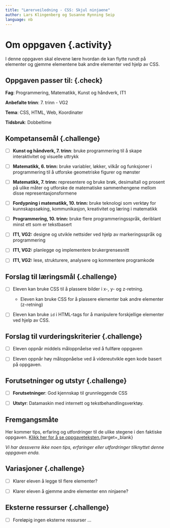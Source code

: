 ```yaml
---
title: "Lærerveiledning - CSS: Skjul ninjaene"
author: Lars Klingenberg og Susanne Rynning Seip
language: nb
---
```



# Om oppgaven {.activity}

I denne oppgaven skal elevene lære hvordan de kan flytte rundt på elementer og
gjemme elementene bak andre elementer ved hjelp av CSS.

## Oppgaven passer til: {.check}

__Fag__: Programmering, Matematikk, Kunst og håndverk, IT1

__Anbefalte trinn__: 7. trinn - VG2

__Tema__: CSS, HTML, Web, Koordinater

__Tidsbruk__: Dobbeltime

## Kompetansemål {.challenge}

- [ ] __Kunst og håndverk, 7. trinn__: bruke programmering til å skape interaktivitet og visuelle uttrykk

- [ ] __Matematikk, 6. trinn:__ bruke variabler, løkker, vilkår og funksjoner i programmering til å utforske geometriske figurer og mønster

- [ ] __Matematikk, 7. trinn:__ representere og bruke brøk, desimaltall og prosent på ulike måter og utforske de matematiske sammenhengene mellom disse representasjonsformene

- [ ] __Fordypning i matematikk, 10. trinn:__ bruke teknologi som verktøy for kunnskapssøking, kommunikasjon, kreativitet og læring i matematikk

- [ ] __Programmering, 10. trinn:__ bruke flere programmeringsspråk, deriblant minst ett som er tekstbasert

- [ ] __IT1, VG2:__ designe og utvikle nettsider ved hjelp av markeringsspråk og programmering

- [ ] __IT1, VG2:__ planlegge og implementere brukergrensesnitt

- [ ] __IT1, VG2:__ lese, strukturere, analysere og kommentere programkode

## Forslag til læringsmål {.challenge}

- [ ] Eleven kan bruke CSS til å plassere bilder i x-, y- og z-retning.

  - Eleven kan bruke CSS for å plassere elementer bak andre elementer
    (z-retning)

- [ ] Eleven kan bruke `id` i HTML-tags for å manipulere forskjellige elementer
  ved hjelp av CSS.

## Forslag til vurderingskriterier {.challenge}

- [ ] Eleven oppnår middels måloppnåelse ved å fullføre oppgaven

- [ ] Eleven oppnår høy måloppnåelse ved å videreutvikle egen kode basert på
  oppgaven.

## Forutsetninger og utstyr {.challenge}

- [ ] __Forutsetninger__: God kjennskap til grunnleggende CSS

- [ ] __Utstyr__: Datamaskin med internett og tekstbehandlingsverktøy.

## Fremgangsmåte

Her kommer tips, erfaring og utfordringer til de ulike stegene i den faktiske
oppgaven. [Klikk her for å se
oppgaveteksten.](../skjul_ninjaene/skjul_ninjaene.html){target=_blank}

_Vi har dessverre ikke noen tips, erfaringer eller utfordringer tilknyttet denne
oppgaven enda._

## Variasjoner {.challenge}

- [ ] Klarer eleven å legge til flere elementer?

- [ ] Klarer eleven å gjemme andre elementer enn ninjaene?

## Eksterne ressurser {.challenge}

- [ ] Foreløpig ingen eksterne ressurser ...
